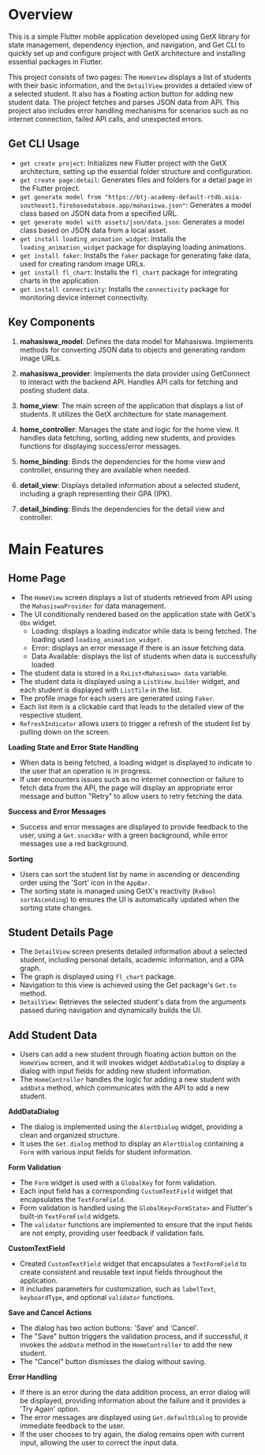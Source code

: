 
# Overview

This is a simple Flutter mobile application developed using GetX library for state management, dependency injection, and navigation, and Get CLI to quickly set up and configure project with GetX architecture and installing essential packages in Flutter.

This project consists of two pages: The `HomeView` displays a list of students with their basic information, and the `DetailView` provides a detailed view of a selected student. It also has a floating action button for adding new student data. The project fetches and parses JSON data from API.  This project also includes error handling mechanisms for scenarios such as no internet connection, failed API calls, and unexpected errors. 

## Get CLI Usage

-   `get create project`: Initializes new Flutter project with the GetX architecture, setting up the essential folder structure and configuration.
-   `get create page:detail`: Generates files and folders for a detail page in the Flutter project.
-   `get generate model from "https://btj-academy-default-rtdb.asia-southeast1.firebasedatabase.app/mahasiswa.json"`: Generates a model class based on JSON data from a specified URL.
-   `get generate model with assets/json/data.json`: Generates a model class based on JSON data from a local asset.
-   `get install loading_animation_widget`: Installs the `loading_animation_widget` package for displaying loading animations.
-   `get install faker`: Installs the `faker` package for generating fake data, used for creating random image URLs.
-   `get install fl_chart`: Installs the `fl_chart` package for integrating charts in the application.
-   `get install connectivity`: Installs the `connectivity` package for monitoring device internet connectivity.

## Key Components

1.  **mahasiswa_model**: Defines the data model for Mahasiswa. Implements methods for converting JSON data to objects and generating random image URLs.
    
2.  **mahasiswa_provider**: Implements the data provider using GetConnect to interact with the backend API. Handles API calls for fetching and posting student data.
    
3.  **home_view**: The main screen of the application that displays a list of students. It utilizes the GetX architecture for state management.
    
4.  **home_controller**: Manages the state and logic for the home view. It handles data fetching, sorting, adding new students, and provides functions for displaying success/error messages.
    
5.  **home_binding**: Binds the dependencies for the home view and controller, ensuring they are available when needed.
    
6.  **detail_view**: Displays detailed information about a selected student, including a graph representing their GPA (IPK).
    
7.  **detail_binding**: Binds the dependencies for the detail view and controller.

# Main Features

## Home Page

- The `HomeView` screen displays a list of students retrieved from API using the `MahasiswaProvider` for data management.
- The UI conditionally rendered based on the application state with GetX's `Obx` widget.
	-   Loading: displays a loading indicator while data is being fetched. The loading used `loading_animation_widget`.
	-   Error: displays an error message if there is an issue fetching data. 
	-   Data Available: displays the list of students when data is successfully loaded
- The student data is stored in a `RxList<Mahasiswa> data` variable.
- The student data is displayed using a `ListView.builder` widget, and each student is displayed with `ListTile` in the list.
- The profile image for each users are generated using `Faker`.
- Each list item is a clickable card that leads to the detailed view of the respective student.
-  `RefreshIndicator` allows users to trigger a refresh of the student list by pulling down on the screen. 

**Loading State and Error State Handling**

- When data is being fetched, a loading widget is displayed to indicate to the user that an operation is in progress.
-  If user encounters issues such as no internet connection or failure to fetch data from the API, the page will display an appropriate error message and button "Retry" to allow users to retry fetching the data.

**Success and Error Messages**

- Success and error messages are displayed to provide feedback to the user, using a `Get.snackBar` with a green background, while error messages use a red background.

**Sorting**

-   Users can sort the student list by name in ascending or descending order using the 'Sort' icon in the `AppBar`.
-   The sorting state is managed using GetX's reactivity (`RxBool sortAscending`) to ensures the UI is automatically updated when the sorting state changes.


## Student Details Page

-   The `DetailView` screen presents detailed information about a selected student, including personal details, academic information, and a GPA graph.
- The graph is displayed using `fl_chart` package.
-   Navigation to this view is achieved using the Get package's `Get.to` method.
-   `DetailView`: Retrieves the selected student's data from the arguments passed during navigation and dynamically builds the UI.


## Add Student Data

-   Users can add a new student through floating action button on the `HomeView` screen, and it will invokes widget `AddDataDialog` to display a dialog with input fields for adding new student information.
-   The `HomeController` handles the logic for adding a new student with `addData` method, which communicates with the API to add a new student.  

**AddDataDialog**
 - The dialog is implemented using the `AlertDialog` widget, providing a clean and organized structure.
 - It uses the `Get.dialog` method to display an `AlertDialog` containing a `Form` with various input fields for student information.

**Form Validation**

-  The `Form` widget is used with a `GlobalKey` for form validation. 
- Each input field has a corresponding `CustomTextField` widget that encapsulates the `TextFormField`.
- Form validation is handled using the `GlobalKey<FormState>` and Flutter's built-in `TextFormField` widgets.
-   The `validator` functions are implemented to ensure that the input fields are not empty, providing user feedback if validation fails.

**CustomTextField**

- Created `CustomTextField` widget that encapsulates a `TextFormField` to create consistent and reusable text input fields throughout the application.
-   It includes parameters for customization, such as `labelText`, `keyboardType`, and optional `validator` functions.

**Save and Cancel Actions**

-   The dialog has two action buttons: 'Save' and 'Cancel'.
-   The "Save" button triggers the validation process, and if successful, it invokes the `addData` method in the `HomeController` to add the new student.
-   The "Cancel" button dismisses the dialog without saving.

**Error Handling**

- If there is an error during the data addition process, an error dialog will be displayed, providing information about the failure and it provides a 'Try Again' option.
- The error messages are displayed using `Get.defaultDialog` to provide immediate feedback to the user.
-   If the user chooses to try again, the dialog remains open with current input, allowing the user to correct the input data.
